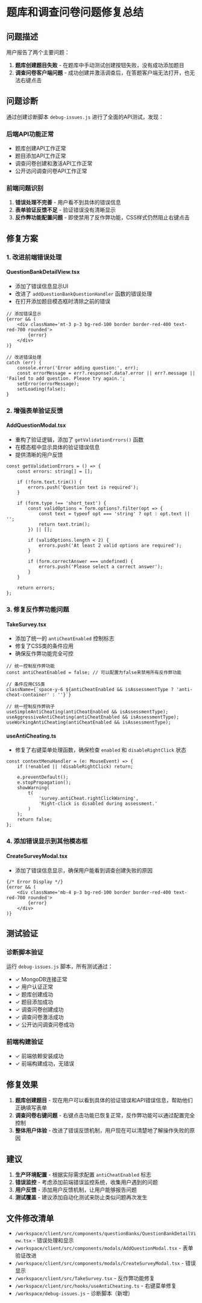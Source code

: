 # 题库和调查问卷问题修复总结

## 问题描述

用户报告了两个主要问题：
1. **题库创建题目失败** - 在题库中手动测试创建按钮失败，没有成功添加题目
2. **调查问卷客户端问题** - 成功创建并激活调查后，在答题客户端无法打开，也无法右键点击

## 问题诊断

通过创建诊断脚本 `debug-issues.js` 进行了全面的API测试，发现：

### 后端API功能正常
- 题库创建API工作正常
- 题目添加API工作正常  
- 调查问卷创建和激活API工作正常
- 公开访问调查问卷API工作正常

### 前端问题识别
1. **错误处理不完善** - 用户看不到具体的错误信息
2. **表单验证反馈不足** - 验证错误没有清晰显示
3. **反作弊功能配置问题** - 即使禁用了反作弊功能，CSS样式仍然阻止右键点击

## 修复方案

### 1. 改进前端错误处理

#### QuestionBankDetailView.tsx
- 添加了错误信息显示UI
- 改进了 `addQuestionBankQuestionHandler` 函数的错误处理
- 在打开添加题目模态框时清除之前的错误

```tsx
// 添加错误显示
{error && (
    <div className='mt-3 p-3 bg-red-100 border border-red-400 text-red-700 rounded'>
        {error}
    </div>
)}

// 改进错误处理
catch (err) {
    console.error('Error adding question:', err);
    const errorMessage = err?.response?.data?.error || err?.message || 'Failed to add question. Please try again.';
    setError(errorMessage);
    setLoading(false);
}
```

### 2. 增强表单验证反馈

#### AddQuestionModal.tsx
- 重构了验证逻辑，添加了 `getValidationErrors()` 函数
- 在模态框中显示具体的验证错误信息
- 提供清晰的用户反馈

```tsx
const getValidationErrors = () => {
    const errors: string[] = [];
    
    if (!form.text.trim()) {
        errors.push('Question text is required');
    }

    if (form.type !== 'short_text') {
        const validOptions = form.options?.filter(opt => {
            const text = typeof opt === 'string' ? opt : opt.text || '';
            return text.trim();
        }) || [];
        
        if (validOptions.length < 2) {
            errors.push('At least 2 valid options are required');
        }
        
        if (form.correctAnswer === undefined) {
            errors.push('Please select a correct answer');
        }
    }
    
    return errors;
};
```

### 3. 修复反作弊功能问题

#### TakeSurvey.tsx
- 添加了统一的 `antiCheatEnabled` 控制标志
- 修复了CSS类的条件应用
- 确保反作弊功能完全可控

```tsx
// 统一控制反作弊功能
const antiCheatEnabled = false; // 可以配置为false来禁用所有反作弊功能

// 条件应用CSS类
className={`space-y-6 ${antiCheatEnabled && isAssessmentType ? 'anti-cheat-container' : ''}`}

// 统一控制反作弊钩子
useSimpleAntiCheating(antiCheatEnabled && isAssessmentType);
useAggressiveAntiCheating(antiCheatEnabled && isAssessmentType);
useWorkingAntiCheating(antiCheatEnabled && isAssessmentType);
```

#### useAntiCheating.ts
- 修复了右键菜单处理函数，确保检查 `enabled` 和 `disableRightClick` 状态

```tsx
const contextMenuHandler = (e: MouseEvent) => {
    if (!enabled || !disableRightClick) return;
    
    e.preventDefault();
    e.stopPropagation();
    showWarning(
        t(
            'survey.antiCheat.rightClickWarning',
            'Right-click is disabled during assessment.'
        )
    );
    return false;
};
```

### 4. 添加错误显示到其他模态框

#### CreateSurveyModal.tsx
- 添加了错误信息显示，确保用户能看到调查创建失败的原因

```tsx
{/* Error Display */}
{error && (
    <div className='mb-4 p-3 bg-red-100 border border-red-400 text-red-700 rounded'>
        {error}
    </div>
)}
```

## 测试验证

### 诊断脚本验证
运行 `debug-issues.js` 脚本，所有测试通过：
- ✓ MongoDB连接正常
- ✓ 用户认证正常
- ✓ 题库创建成功
- ✓ 题目添加成功
- ✓ 调查问卷创建成功
- ✓ 调查问卷激活成功
- ✓ 公开访问调查问卷成功

### 前端构建验证
- ✓ 前端依赖安装成功
- ✓ 前端构建成功，无错误

## 修复效果

1. **题库创建题目** - 现在用户可以看到具体的验证错误和API错误信息，帮助他们正确填写表单
2. **调查问卷右键问题** - 右键点击功能已恢复正常，反作弊功能可以通过配置完全控制
3. **整体用户体验** - 改进了错误反馈机制，用户现在可以清楚地了解操作失败的原因

## 建议

1. **生产环境配置** - 根据实际需求配置 `antiCheatEnabled` 标志
2. **错误监控** - 考虑添加前端错误监控系统，收集用户遇到的问题
3. **用户反馈** - 添加用户反馈机制，让用户能够报告问题
4. **测试覆盖** - 建议添加自动化测试来防止类似问题再次发生

## 文件修改清单

- `/workspace/client/src/components/questionBanks/QuestionBankDetailView.tsx` - 错误处理和显示
- `/workspace/client/src/components/modals/AddQuestionModal.tsx` - 表单验证改进
- `/workspace/client/src/components/modals/CreateSurveyModal.tsx` - 错误显示
- `/workspace/client/src/TakeSurvey.tsx` - 反作弊功能修复
- `/workspace/client/src/hooks/useAntiCheating.ts` - 右键菜单修复
- `/workspace/debug-issues.js` - 诊断脚本（新增）